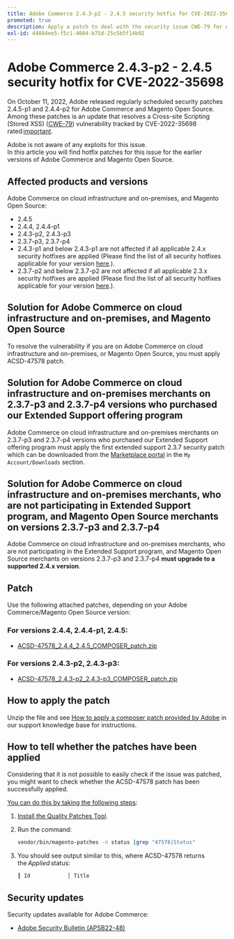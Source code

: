 ```yaml
---
title: Adobe Commerce 2.4.3-p2 - 2.4.5 security hotfix for CVE-2022-35698
promoted: true
description: Apply a patch to deal with the security issue CWE-79 for Adobe Commerce 2.4.3-p2 - 2.4.5.
exl-id: d4884ee5-f5c1-4604-b75d-25c5b5f14b92
---
```

# Adobe Commerce 2.4.3-p2 - 2.4.5 security hotfix for CVE-2022-35698

On October 11, 2022, Adobe released regularly scheduled security patches 2.4.5-p1 and 2.4.4-p2 for Adobe Commerce and Magento Open Source.<br>
Among these patches is an update that resolves a Cross-site Scripting (Stored XSS) ([CWE-79](https://cwe.mitre.org/data/definitions/79.html)) vulnerability tracked by CVE-2022-35698 rated [important](https://helpx.adobe.com/security/severity-ratings.html).

Adobe is not aware of any exploits for this issue.<br>
In this article you will find hotfix patches for this issue for the earlier versions of Adobe Commerce and Magento Open Source. 
 
## Affected products and versions

Adobe Commerce on cloud infrastructure and on-premises, and Magento Open Source:

* 2.4.5 
* 2.4.4, 2.4.4-p1
* 2.4.3-p2, 2.4.3-p3
* 2.3.7-p3, 2.3.7-p4 
* 2.4.3-p1 and below 2.4.3-p1 are not affected if all applicable 2.4.x security hotfixes are applied (Please find the list of all security hotfixes applicable for your version [here](https://helpx.adobe.com/security/products/magento.html).).
* 2.3.7-p2 and below 2.3.7-p2 are not affected if all applicable 2.3.x security hotfixes are applied (Please find the list of all security hotfixes applicable for your version [here](https://helpx.adobe.com/security/products/magento.html).).


## Solution for Adobe Commerce on cloud infrastructure and on-premises, and Magento Open Source 

To resolve the vulnerability if you are on Adobe Commerce on cloud infrastructure and on-premises, or Magento Open Source, you must apply ACSD-47578 patch.

## Solution for Adobe Commerce on cloud infrastructure and on-premises merchants on 2.3.7-p3 and 2.3.7-p4 versions who purchased our Extended Support offering program 

Adobe Commerce on cloud infrastructure and on-premises merchants on 2.3.7-p3 and 2.3.7-p4 versions who purchased our Extended Support offering program must apply the first extended support 2.3.7 security patch which can be downloaded from the [Marketplace portal](https://marketplace.magento.com/) in the `My Account/Downloads` section. 

## Solution for Adobe Commerce on cloud infrastructure and on-premises merchants, who are not participating in Extended Support program, and Magento Open Source merchants on versions 2.3.7-p3 and 2.3.7-p4

Adobe Commerce on cloud infrastructure and on-premises merchants, who are not participating in the Extended Support program, and Magento Open Source merchants on versions 2.3.7-p3 and 2.3.7-p4 **must upgrade to a supported 2.4.x version**. 

## Patch

Use the following attached patches, depending on your Adobe Commerce/Magento Open Source version:

### For versions 2.4.4, 2.4.4-p1, 2.4.5:

* [ACSD-47578_2.4.4_2.4.5_COMPOSER_patch.zip](assets/ACSD-47578_2.4.4_2.4.5_COMPOSER_patch.zip)

### For versions 2.4.3-p2, 2.4.3-p3:

* [ACSD-47578_2.4.3-p2_2.4.3-p3_COMPOSER_patch.zip](assets/ACSD-47578_2.4.3-p2_2.4.3-p3_COMPOSER_patch.zip)

## How to apply the patch

Unzip the file and see [How to apply a composer patch provided by Adobe](https://experienceleague.adobe.com/docs/commerce-knowledge-base/kb/how-to/how-to-apply-a-composer-patch-provided-by-magento.html) in our support knowledge base for instructions.

## How to tell whether the patches have been applied 

Considering that it is not possible to easily check if the issue was patched, you might want to check whether the ACSD-47578 patch has been successfully applied. 

<u>You can do this by taking the following steps</u>:

1. [Install the Quality Patches Tool](https://experienceleague.adobe.com/docs/commerce-operations/tools/quality-patches-tool/usage.html).
1. Run the command:

    ```bash
    vendor/bin/magento-patches -n status |grep "47578|Status"
    ```

1. You should see output similar to this, where ACSD-47578 returns the *Applied* status:

    ```bash
    ║ Id            │ Title                                                        │ Category        │ Origin                 │ Status      │ Details                                          ║ ║ N/A           │ ../m2-hotfixes/ACSD-47578__2.4.4_2.4.5_COMPOSER_patch.patch      │ Other           │ Local                  │ Applied     │ Patch type: Custom                                
    ```

## Security updates

Security updates available for Adobe Commerce:

* [Adobe Security Bulletin (APSB22-48)](https://helpx.adobe.com/security/products/magento/apsb22-48.html)
